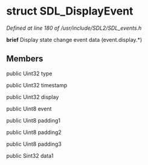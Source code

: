 # struct SDL_DisplayEvent

*Defined at line 180 of /usr/include/SDL2/SDL_events.h*



**brief** Display state change event data (event.display.*)



## Members

public Uint32 type

public Uint32 timestamp

public Uint32 display

public Uint8 event

public Uint8 padding1

public Uint8 padding2

public Uint8 padding3

public Sint32 data1



